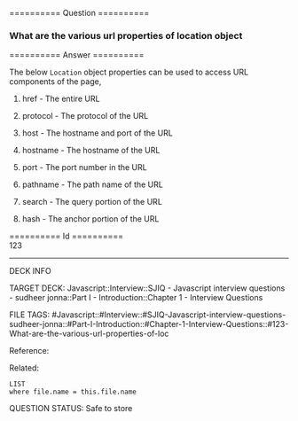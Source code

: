 ========== Question ==========  

### What are the various url properties of location object  

========== Answer ==========  

The below `Location` object properties can be used to access URL components of the page,

1. href - The entire URL

2. protocol - The protocol of the URL

3. host - The hostname and port of the URL

4. hostname - The hostname of the URL

5. port - The port number in the URL

6. pathname - The path name of the URL

7. search - The query portion of the URL

8. hash - The anchor portion of the URL

========== Id ==========  
123

---

DECK INFO

TARGET DECK: Javascript::Interview::SJIQ - Javascript interview questions - sudheer jonna::Part I - Introduction::Chapter 1 - Interview Questions

FILE TAGS: #Javascript::#Interview::#SJIQ-Javascript-interview-questions-sudheer-jonna::#Part-I-Introduction::#Chapter-1-Interview-Questions::#123-What-are-the-various-url-properties-of-loc

Reference:

Related:

```dataview
LIST
where file.name = this.file.name
```

QUESTION STATUS: Safe to store
